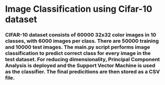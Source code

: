 # Image Classification using Cifar-10 dataset
### CIFAR-10 dataset consists of 60000 32x32 color images in 10 classes, with 6000 images per class. There are 50000 training and 10000 test images. The main.py script performs image classification to predict correct class for every image in the test dataset. For reducing dimensionality, Principal Component Analysis is deployed and the Support Vector Machine is used as the classifier. The final predicitions are then stored as a CSV file.
